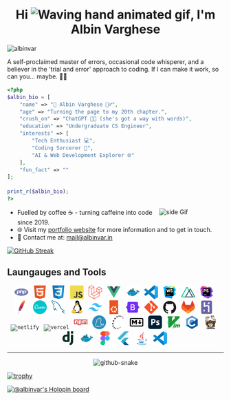 <h1 align="center">Hi <img src="https://raw.githubusercontent.com/nixin72/nixin72/master/wave.gif" 
         alt="Waving hand animated gif"
         height="45"
         width="45" />, I'm Albin Varghese</h1>

<img src="https://komarev.com/ghpvc/?username=albinvar&label=Profile%20views&color=0e75b6&style=flat" alt="albinvar" /> 

A self-proclaimed master of errors, occasional code whisperer, and a believer in the 'trial and error' approach to coding. If I can make it work, so can you... maybe. 🤷‍♂️

```php
<?php
$albin_bio = [
    "name" => "🚀 Albin Varghese 🧙‍♂️",
    "age" => "Turning the page to my 20th chapter.",
    "crush_on" => "ChatGPT 🤖🤍 (she's got a way with words)",
    "education" => "Undergraduate CS Engineer",
    "interests" => [
        "Tech Enthusiast 💻",
        "Coding Sorcerer 🔮",
        "AI & Web Development Explorer 🌐"
    ],
    "fun_fact" => ""
];

print_r($albin_bio);
?>
```

<a href="https://ko-fi.com/sciencepal"> <img src="https://bharvisampat.netlify.app/img/about-me.jpg" alt="side Gif" align="right" width="150" height="auto"/> </a>
- Fuelled by coffee ☕️ - turning caffeine into code since 2019.
- 🌐 Visit my [portfolio website](https://albinvar.in/) for more information and to get in touch.
- 📧 Contact me at: <a href="mailto:mail@albinvar.in">mail@albinvar.in

[![GitHub Streak](https://streak-stats.demolab.com?user=albinvar&theme=dark&hide_border=true)](https://git.io/streak-stats)


## Laungauges and Tools

<p align="center">
<code><img src="https://raw.githubusercontent.com/devicons/devicon/master/icons/php/php-plain.svg" alt="php" width="32" height="32"/> </code>
<code><img src="https://raw.githubusercontent.com/devicons/devicon/master/icons/html5/html5-original.svg" alt="html5" width="32" height="32"/> </code>
<code><img src="https://raw.githubusercontent.com/devicons/devicon/master/icons/css3/css3-original.svg" alt="css3" width="32" height="32"/> </code>
<code><img src="https://raw.githubusercontent.com/devicons/devicon/master/icons/javascript/javascript-original.svg" alt="javascript" width="32" height="32"/> </code>
<code><img src="https://raw.githubusercontent.com/devicons/devicon/master/icons/laravel/laravel-original.svg" alt="laravel" width="32" height="32"/> </code>
<code><img src="https://raw.githubusercontent.com/devicons/devicon/master/icons/vuejs/vuejs-original.svg" alt="vuejs" width="32" height="32"/> </code>
<code><img src="https://raw.githubusercontent.com/devicons/devicon/master/icons/docker/docker-original.svg" alt="docker" width="32" height="32"/> </code>
<code><img src="https://raw.githubusercontent.com/devicons/devicon/master/icons/vscode/vscode-original.svg" alt="vscode" width="32" height="32"/> </code>
<code><img src="https://raw.githubusercontent.com/devicons/devicon/master/icons/webstorm/webstorm-original.svg" alt="webstorm" width="32" height="32"/> </code>
<code><img src="https://raw.githubusercontent.com/devicons/devicon/master/icons/nuxtjs/nuxtjs-original.svg" alt="nuxtjs" width="32" height="32"/> </code>
<code><img src="https://raw.githubusercontent.com/devicons/devicon/master/icons/phpstorm/phpstorm-original.svg" alt="phpstorm" width="32" height="32"/> </code>
<code><img src="https://raw.githubusercontent.com/devicons/devicon/master/icons/apache/apache-original.svg" alt="apache" width="32" height="32"/> </code>
<code><img src="https://raw.githubusercontent.com/devicons/devicon/master/icons/canva/canva-original.svg" alt="docker" width="32" height="32"/> </code>
<code><img src="https://raw.githubusercontent.com/devicons/devicon/master/icons/mysql/mysql-original.svg" alt="mysql" width="32" height="32"/> </code>
<code><img src="https://raw.githubusercontent.com/devicons/devicon/master/icons/linux/linux-original.svg" alt="linux" width="32" height="32"/> </code>
<code><img src="https://raw.githubusercontent.com/devicons/devicon/master/icons/tailwindcss/tailwindcss-original.svg" alt="tailwindcss" width="32" height="32"/> </code>
<code><img src="https://raw.githubusercontent.com/devicons/devicon/master/icons/ubuntu/ubuntu-plain.svg" alt="ubuntu" width="32" height="32"/> </code>
<code><img src="https://raw.githubusercontent.com/devicons/devicon/master/icons/bootstrap/bootstrap-plain.svg" alt="bootstrap" width="32" height="32"/> </code>
<code><img src="https://raw.githubusercontent.com/devicons/devicon/master/icons/git/git-original.svg" alt="git" width="32" height="32"/> </code>
<code><img src="https://raw.githubusercontent.com/devicons/devicon/master/icons/github/github-original.svg" alt="github" width="32" height="32"/> </code>
<code><img src="https://raw.githubusercontent.com/devicons/devicon/master/icons/gitlab/gitlab-original.svg" alt="gitlab" width="32" height="32"/> </code>
<code><img src="https://raw.githubusercontent.com/devicons/devicon/master/icons/heroku/heroku-plain.svg" alt="vuejs" width="32" height="32"/> </code>
<code><img src="https://www.vectorlogo.zone/logos/netlify/netlify-icon.svg" alt="netlify" width="32" height="32"/> </code>
<code><img src="https://www.svgrepo.com/show/327408/logo-vercel.svg" alt="vercel" width="32" height="32"/> </code>
<code><img src="https://raw.githubusercontent.com/devicons/devicon/master/icons/npm/npm-original-wordmark.svg" alt="npm" width="32" height="32"/> </code>
<code><img src="https://raw.githubusercontent.com/devicons/devicon/master/icons/yarn/yarn-original.svg" alt="yarn" width="32" height="32"/> </code>
<code><img src="https://raw.githubusercontent.com/devicons/devicon/master/icons/ssh/ssh-original.svg" alt="ssh" width="32" height="32"/> </code>
<code><img src="https://raw.githubusercontent.com/devicons/devicon/master/icons/markdown/markdown-original.svg" alt="markdown" width="32" height="32"/> </code>
<code><img src="https://raw.githubusercontent.com/devicons/devicon/master/icons/photoshop/photoshop-plain.svg" alt="photoshop" width="32" height="32"/> </code>
<code><img src="https://raw.githubusercontent.com/devicons/devicon/master/icons/vim/vim-plain.svg" alt="vim" width="32" height="32"/> </code>
<code><img src="https://raw.githubusercontent.com/devicons/devicon/master/icons/c/c-original.svg" alt="c" width="32" height="32"/> </code>
<code><img src="https://raw.githubusercontent.com/devicons/devicon/master/icons/composer/composer-original.svg" alt="composer" width="32" height="32"/> </code>
<code><img src="https://raw.githubusercontent.com/devicons/devicon/master/icons/django/django-plain.svg" alt="django" width="32" height="32"/> </code>
<code><img src="https://raw.githubusercontent.com/devicons/devicon/master/icons/docker/docker-original.svg" alt="docker" width="32" height="32"/> </code>
<code><img src="https://raw.githubusercontent.com/devicons/devicon/master/icons/figma/figma-original.svg" alt="figma" width="32" height="32"/> </code>
<code><img src="https://raw.githubusercontent.com/devicons/devicon/master/icons/flutter/flutter-original.svg" alt="flutter" width="32" height="32"/> </code>
<code><img src="https://raw.githubusercontent.com/devicons/devicon/master/icons/java/java-original.svg" alt="java" width="32" height="32"/> </code>
<code><img src="https://raw.githubusercontent.com/devicons/devicon/master/icons/vscode/vscode-original.svg" alt="vscode" width="32" height="32"/> </code>
</p>

<hr>

<p align="center">
  <picture>
  <source media="(prefers-color-scheme: dark)" srcset="github-snake-dark.svg" />
  <source media="(prefers-color-scheme: light)" srcset="github-snake.svg" />
  <img alt="github-snake" src="github-snake.svg" />
</picture>
</p>


[![trophy](https://github-profile-trophy.vercel.app/?username=albinvar&theme=onedark)](https://github.com/ryo-ma/github-profile-trophy)

[![@albinvar's Holopin board](https://holopin.me/albinvar)](https://holopin.io/@albinvar)
